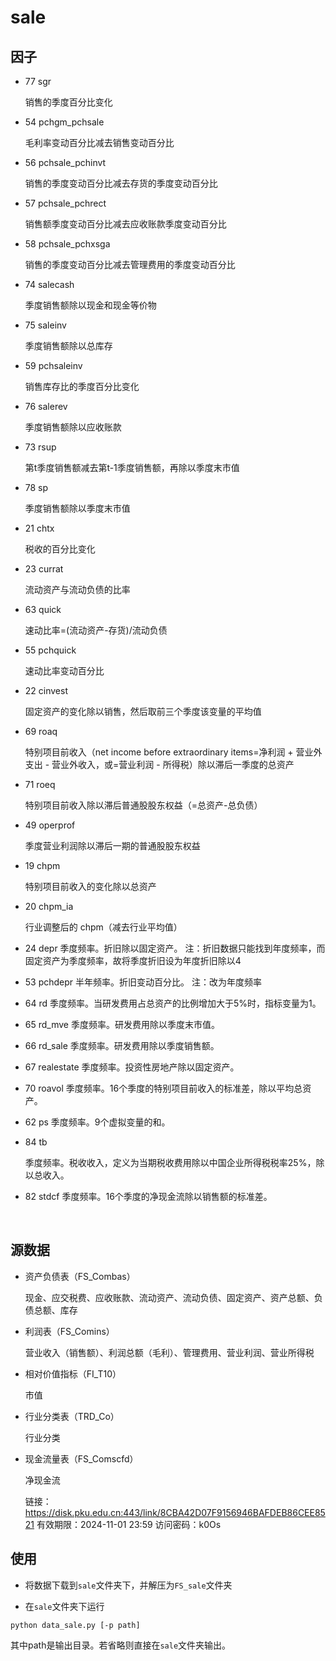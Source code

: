 # sale

## 因子

- 77 sgr

  销售的季度百分比变化

- 54 pchgm_pchsale

  毛利率变动百分比减去销售变动百分比

- 56 pchsale_pchinvt
  
  销售的季度变动百分比减去存货的季度变动百分比
  
- 57 pchsale_pchrect
  
  销售额季度变动百分比减去应收账款季度变动百分比
  
- 58 pchsale_pchxsga
  
  销售的季度变动百分比减去管理费用的季度变动百分比
  
- 74 salecash
  
  季度销售额除以现金和现金等价物
  
- 75 saleinv
  
  季度销售额除以总库存
  
- 59 pchsaleinv
  
  销售库存比的季度百分比变化
  
- 76 salerev
  
  季度销售额除以应收账款
  
- 73 rsup
  
  第t季度销售额减去第t-1季度销售额，再除以季度末市值
  
- 78 sp
  
  季度销售额除以季度末市值
  
- 21 chtx
  
  税收的百分比变化
  
- 23 currat
  
  流动资产与流动负债的比率
  
- 63 quick
  
  速动比率=(流动资产-存货)/流动负债
  
- 55 pchquick
  
  速动比率变动百分比
  
- 22 cinvest
  
  固定资产的变化除以销售，然后取前三个季度该变量的平均值
  
- 69 roaq
  
  特别项目前收入（net income before extraordinary items=净利润 + 营业外支出 - 营业外收入，或=营业利润 - 所得税）除以滞后一季度的总资产
  
- 71 roeq
  
  特别项目前收入除以滞后普通股股东权益（=总资产-总负债）
  
- 49 operprof
  
  季度营业利润除以滞后一期的普通股股东权益
  
- 19 chpm
  
  特别项目前收入的变化除以总资产
  
- 20 chpm_ia
  
  行业调整后的 chpm（减去行业平均值）
  
- 24  depr
  季度频率。折旧除以固定资产。
  注：折旧数据只能找到年度频率，而固定资产为季度频率，故将季度折旧设为年度折旧除以4

- 53  pchdepr
  半年频率。折旧变动百分比。
  注：改为年度频率
  
- 64  rd
  季度频率。当研发费用占总资产的比例增加大于5%时，指标变量为1。

- 65  rd_mve
  季度频率。研发费用除以季度末市值。

- 66  rd_sale
  季度频率。研发费用除以季度销售额。


- 67  realestate
  季度频率。投资性房地产除以固定资产。

- 70  roavol
  季度频率。16个季度的特别项目前收入的标准差，除以平均总资产。

- 62 ps
  季度频率。9个虚拟变量的和。
  
- 84 tb
  
  季度频率。税收收入，定义为当期税收费用除以中国企业所得税税率25%，除以总收入。
  
- 82 stdcf
  季度频率。16个季度的净现金流除以销售额的标准差。
  
  ​    
## 源数据

- 资产负债表（FS_Combas）

  现金、应交税费、应收账款、流动资产、流动负债、固定资产、资产总额、负债总额、库存

- 利润表（FS_Comins）

  营业收入（销售额）、利润总额（毛利）、管理费用、营业利润、营业所得税

- 相对价值指标（FI_T10）

  市值

- 行业分类表（TRD_Co）

  行业分类
  
- 现金流量表（FS_Comscfd）
  
  净现金流
  
  
  
  
  链接：https://disk.pku.edu.cn:443/link/8CBA42D07F9156946BAFDEB86CEE8521 有效期限：2024-11-01 23:59 访问密码：k0Os
  
  

## 使用

- 将数据下载到`sale`文件夹下，并解压为`FS_sale`文件夹

- 在`sale`文件夹下运行

```
python data_sale.py [-p path]
```

其中path是输出目录。若省略则直接在`sale`文件夹输出。